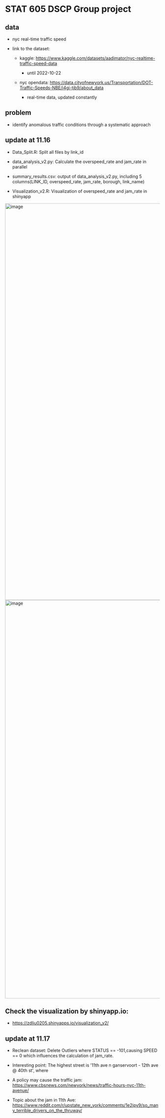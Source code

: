 # STAT 605 DSCP Group project

## data

- nyc real-time traffic speed

- link to the dataset:

	- kaggle: https://www.kaggle.com/datasets/aadimator/nyc-realtime-traffic-speed-data 
		- until 2022-10-22


	- nyc opendata: https://data.cityofnewyork.us/Transportation/DOT-Traffic-Speeds-NBE/i4gi-tjb9/about_data
		- real-time data, updated constantly


## problem

- identify anomalous traffic conditions through a systematic approach

## update at 11.16

- Data_Split.R: Split all files by link_id

- data_analysis_v2.py: Calculate the overspeed_rate and jam_rate in parallel

- summary_results.csv: output of data_analysis_v2.py, including 5 columns(LINK_ID, overspeed_rate, jam_rate, borough, link_name)

- Visualization_v2.R: Visualization of overspeed_rate and jam_rate in shinyapp
<img width="1288" alt="image" src="https://github.com/user-attachments/assets/59917146-ff19-42d0-9b1a-b96f8cc2a0ef">
<img width="1294" alt="image" src="https://github.com/user-attachments/assets/a632b776-0d7c-4a22-95c6-7797b4ec0d39">

## Check the visualization by shinyapp.io:
- https://zdliu0205.shinyapps.io/visualization_v2/

## update at 11.17

- Reclean dataset: Delete Outliers where STATUS == -101,causing SPEED == 0 which influences the calculation of jam_rate.
  
- Interesting point: The highest street is '11th ave n ganservoort - 12th ave @ 40th st', where
- A policy may cause the traffic jam: https://www.cbsnews.com/newyork/news/traffic-hours-nyc-11th-avenue/
- Topic about the jam in 11th Ave: https://www.reddit.com/r/upstate_new_york/comments/1e2jpy9/so_many_terrible_drivers_on_the_thruway/


